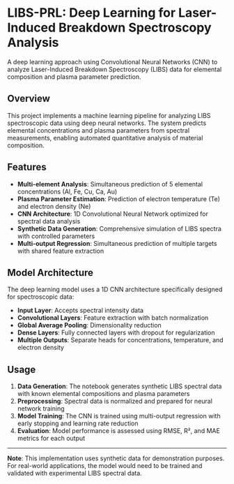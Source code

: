 # LIBS-PRL: Deep Learning for Laser-Induced Breakdown Spectroscopy Analysis

A deep learning approach using Convolutional Neural Networks (CNN) to analyze Laser-Induced Breakdown Spectroscopy (LIBS) data for elemental composition and plasma parameter prediction.

## Overview

This project implements a machine learning pipeline for analyzing LIBS spectroscopic data using deep neural networks. The system predicts elemental concentrations and plasma parameters from spectral measurements, enabling automated quantitative analysis of material composition.

## Features

- **Multi-element Analysis**: Simultaneous prediction of 5 elemental concentrations (Al, Fe, Cu, Ca, Au)
- **Plasma Parameter Estimation**: Prediction of electron temperature (Te) and electron density (Ne)
- **CNN Architecture**: 1D Convolutional Neural Network optimized for spectral data analysis
- **Synthetic Data Generation**: Comprehensive simulation of LIBS spectra with controlled parameters
- **Multi-output Regression**: Simultaneous prediction of multiple targets with shared feature extraction

## Model Architecture

The deep learning model uses a 1D CNN architecture specifically designed for spectroscopic data:

- **Input Layer**: Accepts spectral intensity data
- **Convolutional Layers**: Feature extraction with batch normalization
- **Global Average Pooling**: Dimensionality reduction
- **Dense Layers**: Fully connected layers with dropout for regularization
- **Multiple Outputs**: Separate heads for concentrations, temperature, and electron density

## Usage

1. **Data Generation**: The notebook generates synthetic LIBS spectral data with known elemental compositions and plasma parameters
2. **Preprocessing**: Spectral data is normalized and prepared for neural network training
3. **Model Training**: The CNN is trained using multi-output regression with early stopping and learning rate reduction
4. **Evaluation**: Model performance is assessed using RMSE, R², and MAE metrics for each output

---

**Note**: This implementation uses synthetic data for demonstration purposes. For real-world applications, the model would need to be trained and validated with experimental LIBS spectral data.
